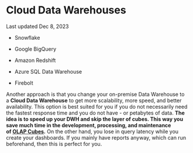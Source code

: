 
# Cloud Data Warehouses

Last updated Dec 8, 2023

- Snowflake
- Google BigQuery
- Amazon Redshift
- Azure SQL Data Warehouse

- Firebolt

Another approach is that you change your on-premise Data Warehouse to a **Cloud Data Warehouse** to get more scalability, more speed, and better availability. This option is best suited for you if you do not necessarily need the fastest response time and you do not have - or petabytes of data. **The idea is to speed up your DWH and skip the layer of cubes. This way you save much time in the development, processing, and maintenance of [OLAP Cubes](https://www.ssp.sh/brain/olap).** On the other hand, you lose in query latency while you create your dashboards. If you mainly have reports anyway, which can run beforehand, then this is perfect for you.